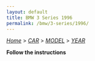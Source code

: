 ```yaml
---
layout: default
title: BMW 3 Series 1996
permalink: /bmw/3-series/1996/
---
```

[*Home*](/) > [*CAR*](/car/) > [*MODEL*](/car/model/) > [*YEAR*](/car/model/year/)

**Follow the instructions**